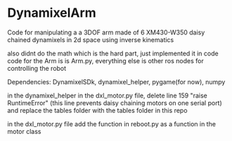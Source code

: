 # DynamixelArm
Code for manipulating a a 3DOF arm made of 6 XM430-W350 daisy chained dynamixels in 2d space using inverse kinematics

also didnt do the math which is the hard part, just implemented it in code
code for the Arm is is Arm.py, everything else is other ros nodes for controlling the robot

Dependencies: DynamixelSDk, dynamixel_helper, pygame(for now), numpy 

in the dynamixel_helper in the dxl_motor.py file, delete line 159 "raise RuntimeError" (this line prevents daisy chaining motors on one serial port) and replace the tables folder with the tables folder in this repo

in the dxl_motor.py file add the function in reboot.py as a function in the motor class 
